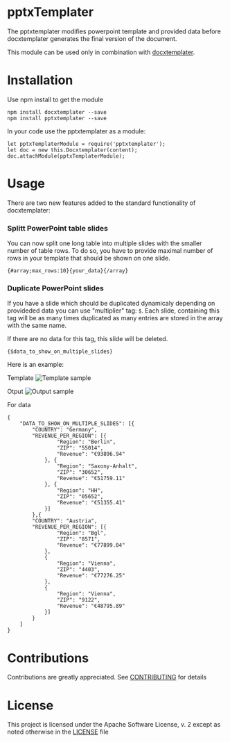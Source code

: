 # pptxTemplater

The pptxtemplater modifies powerpoint template and provided data before docxtemplater generates the final version of the document.

This module can be used only in combination with [docxtemplater](https://github.com/open-xml-templating/docxtemplater).


Installation
===
Use npm install to get the module
```
npm install docxtemplater --save
npm install pptxtemplater --save
```

In your code use the pptxtemplater as a module:
```
let pptxTemplaterModule = require('pptxtemplater');
let doc = new this.Docxtemplater(content);
doc.attachModule(pptxTemplaterModule);
```


Usage
===
There are two new features added to the standard functionality of docxtemplater:

### Splitt PowerPoint table slides
You can now split one long table into multiple slides with the smaller number of table rows. To do so, you have to provide maximal number of rows in your template that should be shown on one slide.

    {#array;max_rows:10}{your_data}{/array}


### Duplicate PowerPoint slides
If you have a slide which should be duplicated dynamicaly depending on provideded data you can use "multiplier" tag: `$`. Each slide, containing this tag will be as many times duplicated as many entries are stored in the array with the same name.

If there are no data for this tag, this slide will be deleted.

    {$data_to_show_on_multiple_slides}

Here is an example:

Template
![Template sample](https://github.com/sap/utils-pptx-templater/blob/master/img/sample_template.png)

Otput
![Output sample](https://github.com/sap/utils-pptx-templater/blob/master/img/sample_output.png)

For data
```
{
    "DATA_TO_SHOW_ON_MULTIPLE_SLIDES": [{
        "COUNTRY": "Germany",
        "REVENUE_PER_REGION": [{
                "Region": "Berlin",
                "ZIP": "55014",
                "Revenue": "€93896.94"
            }, {
                "Region": "Saxony-Anhalt",
                "ZIP": "30652",
                "Revenue": "€51759.11"
            }, {
                "Region": "HH",
                "ZIP": "05652",
                "Revenue": "€51355.41"
            }]
        },{
        "COUNTRY": "Austria",
        "REVENUE_PER_REGION": [{
                "Region": "Bgl",
                "ZIP": "8571",
                "Revenue": "€77899.04"
            },
            {
                "Region": "Vienna",
                "ZIP": "4403",
                "Revenue": "€77276.25"
            },
            {
                "Region": "Vienna",
                "ZIP": "9122",
                "Revenue": "€48795.89"
            }]
        }
    ]
}
```

Contributions
===
Contributions are greatly appreciated. See [CONTRIBUTING](https://github.com/SAP/utils-pptx-templater/blob/master/CONTRIBUTING.md) for details

License
===
This project is licensed under the Apache Software License, v. 2 except as noted otherwise in the [LICENSE](https://github.com/SAP/utils-pptx-templater/blob/master/LICENSE.md) file


